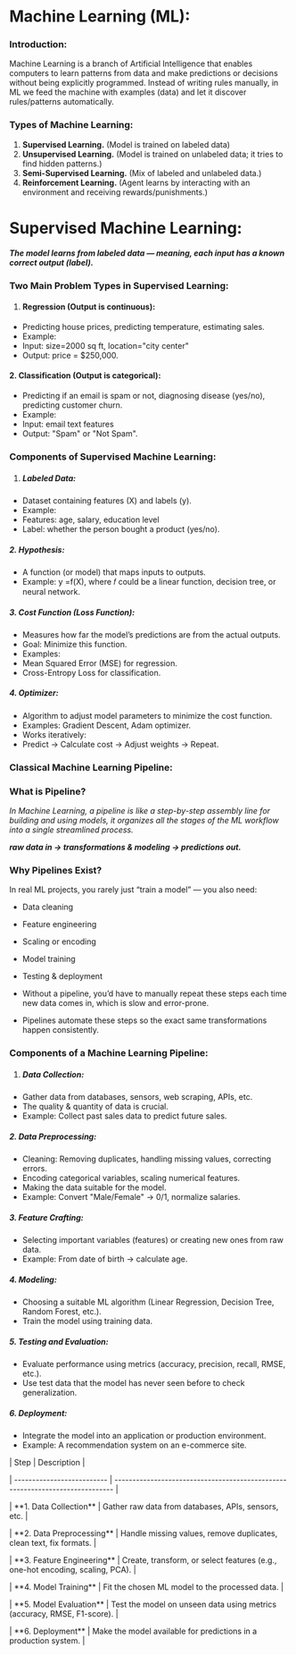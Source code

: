 # **Machine Learning (ML):**





### **Introduction:**

Machine Learning is a branch of Artificial Intelligence that enables computers to learn patterns from data and make predictions or decisions without being explicitly programmed. Instead of writing rules manually, in ML we feed the machine with examples (data) and let it discover rules/patterns automatically.







### **Types of Machine Learning:**

1. **Supervised Learning.**  (Model is trained on labeled data)
2. **Unsupervised Learning.**   (Model is trained on unlabeled data; it tries to find hidden patterns.)
3. **Semi-Supervised Learning.**  (Mix of labeled and unlabeled data.)
4. **Reinforcement Learning.**  (Agent learns by interacting with an environment and receiving rewards/punishments.)





# **Supervised Machine Learning:**

***The model learns from labeled data — meaning, each input has a known correct output (label).***



### **Two Main Problem Types in Supervised Learning:**



1. #### **Regression (Output is continuous):**



* Predicting house prices, predicting temperature, estimating sales.
* Example: 
* Input: size=2000 sq ft, location="city center" 
* Output: price = $250,000.



#### **2. Classification (Output is categorical):**



* Predicting if an email is spam or not, diagnosing disease (yes/no), predicting customer churn.
* Example:
* Input: email text features
* Output: "Spam" or "Not Spam".



### **Components of Supervised Machine Learning:**

1. ##### **Labeled Data:**



* Dataset containing features (X) and labels (y).
* Example:
* Features: age, salary, education level
* Label: whether the person bought a product (yes/no).





##### **2. Hypothesis:**

* A function (or model) that maps inputs to outputs.
* Example: ​y =f(X), where 𝑓 could be a linear function, decision tree, or neural network.





##### **3. Cost Function (Loss Function):**

* Measures how far the model’s predictions are from the actual outputs.
* Goal: Minimize this function.
* Examples:
* Mean Squared Error (MSE) for regression.
* Cross-Entropy Loss for classification.





##### **4. Optimizer:**

* Algorithm to adjust model parameters to minimize the cost function.
* Examples: Gradient Descent, Adam optimizer.
* Works iteratively:
* Predict → Calculate cost → Adjust weights → Repeat.







### **Classical Machine Learning Pipeline:**

### **What is Pipeline?**

*In Machine Learning, a pipeline is like a step-by-step assembly line for building and using models, it organizes all the stages of the ML workflow into a single streamlined process.*



***raw data in → transformations \& modeling → predictions out.***



### **Why Pipelines Exist?**

In real ML projects, you rarely just “train a model” — you also need:

* Data cleaning
* Feature engineering
* Scaling or encoding
* Model training
* Testing \& deployment





* Without a pipeline, you’d have to manually repeat these steps each time new data comes in, which is slow and error-prone.
* Pipelines automate these steps so the exact same transformations happen consistently.





### **Components of a Machine Learning Pipeline:**





1. ##### **Data Collection:**

* Gather data from databases, sensors, web scraping, APIs, etc.
* The quality \& quantity of data is crucial.
* Example: Collect past sales data to predict future sales.





##### **2. Data Preprocessing:**

* Cleaning: Removing duplicates, handling missing values, correcting errors.
* Encoding categorical variables, scaling numerical features.
* Making the data suitable for the model.
* Example: Convert "Male/Female" → 0/1, normalize salaries.





##### **3. Feature Crafting:**

* Selecting important variables (features) or creating new ones from raw data.
* Example: From date of birth → calculate age.





##### **4. Modeling:**

* Choosing a suitable ML algorithm (Linear Regression, Decision Tree, Random Forest, etc.).
* Train the model using training data.





##### **5. Testing and Evaluation:**

* Evaluate performance using metrics (accuracy, precision, recall, RMSE, etc.).
* Use test data that the model has never seen before to check generalization.





##### **6. Deployment:**

* Integrate the model into an application or production environment.
* Example: A recommendation system on an e-commerce site.





| Step                       | Description                                                                   |

| -------------------------- | ----------------------------------------------------------------------------- |

| \*\*1. Data Collection\*\*     | Gather raw data from databases, APIs, sensors, etc.                           |

| \*\*2. Data Preprocessing\*\*  | Handle missing values, remove duplicates, clean text, fix formats.            |

| \*\*3. Feature Engineering\*\* | Create, transform, or select features (e.g., one-hot encoding, scaling, PCA). |

| \*\*4. Model Training\*\*      | Fit the chosen ML model to the processed data.                                |

| \*\*5. Model Evaluation\*\*    | Test the model on unseen data using metrics (accuracy, RMSE, F1-score).       |

| \*\*6. Deployment\*\*          | Make the model available for predictions in a production system.              |


